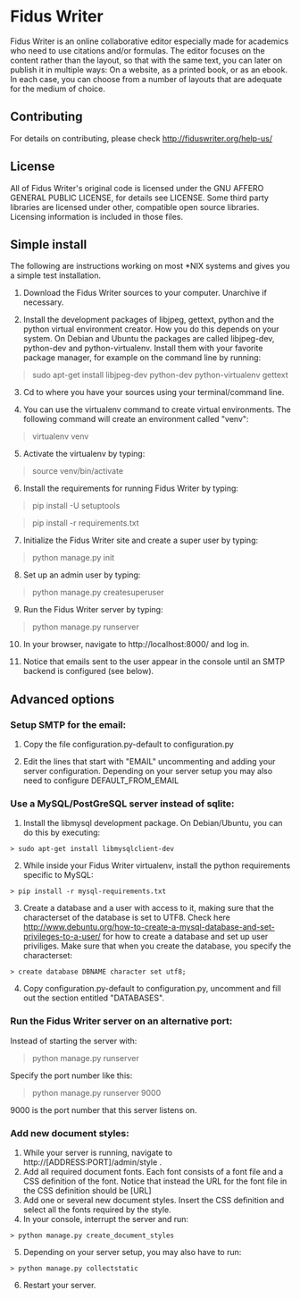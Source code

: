 Fidus Writer
===========

Fidus Writer is an online collaborative editor especially made for academics who need to use citations and/or formulas. The editor focuses on the content rather than the layout, so that with the same text, you can later on publish it in multiple ways: On a website, as a printed book, or as an ebook. In each case, you can choose from a number of layouts that are adequate for the medium of choice.


Contributing
----

For details on contributing, please check http://fiduswriter.org/help-us/


License
----

All of Fidus Writer's original code is licensed under the GNU AFFERO GENERAL PUBLIC LICENSE, for details see LICENSE. Some third party libraries are licensed under other, compatible open source libraries. Licensing information is included in those files.


Simple install
----


The following are instructions working on most *NIX systems and gives you a simple test installation.

1. Download the Fidus Writer sources to your computer. Unarchive if necessary.

2. Install the development packages of libjpeg, gettext, python and the python virtual environment creator. How you do this depends on your system. On Debian and Ubuntu the packages are called libjpeg-dev, python-dev and python-virtualenv. Install them with your favorite package manager, for example on the command line by running:

  > sudo apt-get install libjpeg-dev python-dev python-virtualenv gettext

3. Cd to where you have your sources using your terminal/command line.

4. You can use the virtualenv command to create virtual environments. The following command will create an environment called "venv":

  > virtualenv  venv

5. Activate the virtualenv by typing:

  > source venv/bin/activate

6. Install the requirements for running Fidus Writer by typing:

  > pip install -U setuptools

  > pip install -r requirements.txt

7. Initialize the Fidus Writer site and create a super user by typing:

  > python manage.py init

8. Set up an admin user by typing:

  > python manage.py createsuperuser
  
9. Run the Fidus Writer server by typing:

  > python manage.py runserver

10. In your browser, navigate to http://localhost:8000/ and log in.

11. Notice that emails sent to the user appear in the console until an SMTP backend is configured (see below).

Advanced options
----
### Setup SMTP for the email:

  1. Copy the file configuration.py-default to configuration.py

  2. Edit the lines that start with "EMAIL" uncommenting and adding your server configuration. Depending on your server setup you may also need to configure DEFAULT_FROM_EMAIL

### Use a MySQL/PostGreSQL server instead of sqlite:

  1. Install the libmysql development package. On Debian/Ubuntu, you can do this by executing:

    > sudo apt-get install libmysqlclient-dev

  2. While inside your Fidus Writer virtualenv, install the python requirements specific to MySQL:  

    > pip install -r mysql-requirements.txt

  3. Create a database and a user with access to it, making sure that the characterset of the database is set to UTF8. Check here http://www.debuntu.org/how-to-create-a-mysql-database-and-set-privileges-to-a-user/ for how to create a database and set up user priviliges. Make sure that when you create the database, you specify the characterset:

    > create database DBNAME character set utf8;

  4. Copy configuration.py-default to configuration.py, uncomment and fill out the section entitled "DATABASES".

### Run the Fidus Writer server on an alternative port:

  Instead of starting the server with:

  > python manage.py runserver

  Specify the port number like this:

  > python manage.py runserver 9000

  9000 is the port number that this server listens on.

### Add new document styles:

  1. While your server is running, navigate to http://[ADDRESS:PORT]/admin/style .
  2. Add all required document fonts. Each font consists of a font file and a CSS definition of the font. Notice that instead the URL for the font file in the CSS definition should be [URL]
  3. Add one or several new document styles. Insert the CSS definition and select all the fonts required by the style.
  4. In your console, interrupt the server and run:

    > python manage.py create_document_styles

  5. Depending on your server setup, you may also have to run:

    > python manage.py collectstatic

  6. Restart your server.
